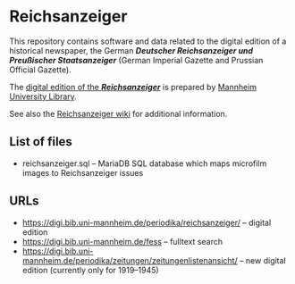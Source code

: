 # Reichsanzeiger

This repository contains software and data related to the digital edition
of a historical newspaper, the German
***Deutscher Reichsanzeiger und Preußischer Staatsanzeiger***
(German Imperial Gazette and Prussian Official Gazette).

The [digital edition of the ***Reichsanzeiger***](https://digi.bib.uni-mannheim.de/periodika/reichsanzeiger/)
is prepared by [Mannheim University Library](https://www.bib.uni-mannheim.de/en/).

See also the [Reichsanzeiger wiki](https://github.com/UB-Mannheim/Reichsanzeiger/wiki)
for additional information.

## List of files

* reichsanzeiger.sql – MariaDB SQL database which maps microfilm images to Reichsanzeiger issues

## URLs

* https://digi.bib.uni-mannheim.de/periodika/reichsanzeiger/ – digital edition
* https://digi.bib.uni-mannheim.de/fess – fulltext search
* https://digi.bib.uni-mannheim.de/periodika/zeitungen/zeitungenlistenansicht/ – new digital edition (currently only for 1919–1945)
